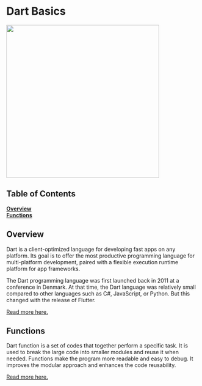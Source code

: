 # Dart Basics

<img src="https://swansoftwaresolutions.com/wp-content/uploads/2020/02/08.20.20-What-is-Dart-and-how-is-it-used-1024x576.jpg" height=400/>

## Table of Contents

**[Overview](#overview)**<br>
**[Functions](#functions)**<br>

## Overview

Dart is a client-optimized language for developing fast apps on any platform. Its goal is to offer the most productive programming language for multi-platform development, paired with a flexible execution runtime platform for app frameworks.

The Dart programming language was first launched back in 2011 at a conference in Denmark. At that time, the Dart language was relatively small compared to other languages such as C#, JavaScript, or Python. But this changed with the release of Flutter.

[Read more here.](https://github.com/amitmishra7/flutter_learn/tree/main/overview)

## Functions

Dart function is a set of codes that together perform a specific task. It is used to break the large code into smaller modules and reuse it when needed. Functions make the program more readable and easy to debug. It improves the modular approach and enhances the code reusability.

[Read more here.](https://github.com/amitmishra7/flutter_learn/tree/main/functions)